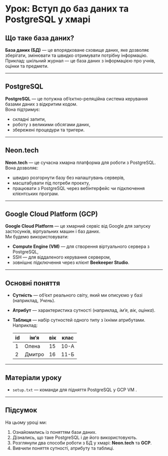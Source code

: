 # Урок: Вступ до баз даних та PostgreSQL у хмарі

## Що таке база даних?
**База даних (БД)** — це впорядковане сховище даних, яке дозволяє зберігати, змінювати та швидко отримувати потрібну інформацію.  
Приклад: шкільний журнал — це база даних з інформацією про учнів, оцінки та предмети.

---

## PostgreSQL
**PostgreSQL** — це потужна об’єктно-реляційна система керування базами даних з відкритим кодом.  
Вона підтримує:
- складні запити,
- роботу з великими обсягами даних,
- збережені процедури та тригери.

---

## Neon.tech
**Neon.tech** — це сучасна хмарна платформа для роботи з PostgreSQL.  
Вона дозволяє:
- швидко розгорнути базу без налаштувань серверів,
- масштабувати під потреби проєкту,
- працювати з PostgreSQL через вебінтерфейс чи підключення клієнтських програм.

---

## Google Cloud Platform (GCP)
**Google Cloud Platform** — це хмарний сервіс від Google для запуску застосунків, віртуальних машин і баз даних.  
Ми будемо використовувати:
- **Compute Engine (VM)** — для створення віртуального сервера з PostgreSQL,
- SSH — для віддаленого керування сервером,
- зовнішнє підключення через клієнт **Beekeeper Studio**.

---

## Основні поняття
- **Сутність** — об’єкт реального світу, який ми описуємо у базі (наприклад, *Учень*).
- **Атрибут** — характеристика сутності (наприклад, *ім’я*, *вік*, *оцінка*).
- **Таблиця** — набір сутностей одного типу з їхніми атрибутами.  
  Наприклад:

  | id | ім’я     | вік | клас |
  |----|----------|-----|------|
  | 1  | Олена    | 15  | 10-А |
  | 2  | Дмитро   | 16  | 11-Б |

---

## Матеріали уроку
- `setup.txt` — команди для підняття PostgreSQL у GCP VM .

---

## Підсумок
На цьому уроці ми:
1. Ознайомились із поняттям бази даних.
2. Дізнались, що таке PostgreSQL і де його використовують.
3. Розглянули два способи роботи з БД у хмарі: **Neon.tech** та **GCP**.
4. Вивчили поняття сутності, атрибуту та таблиці.
